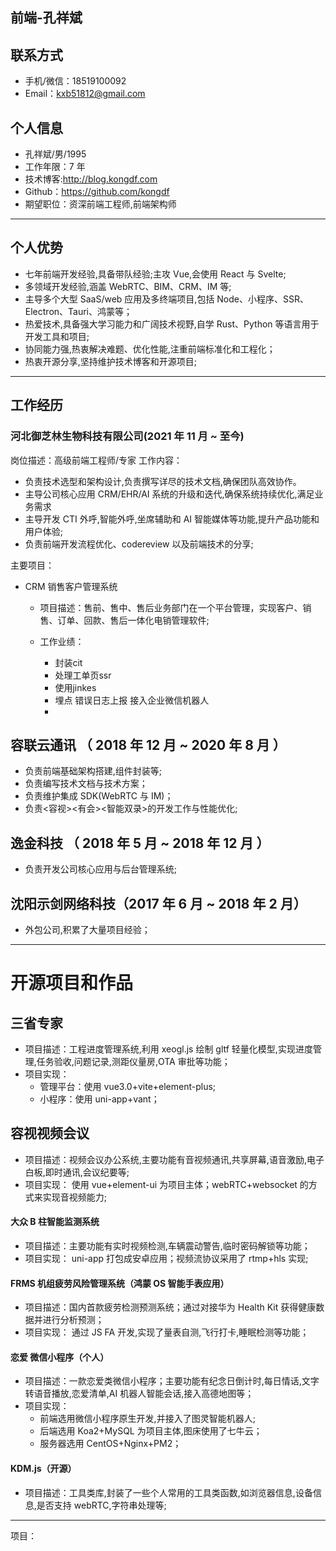 ## 前端-孔祥斌

## 联系方式

- 手机/微信：18519100092
- Email：kxb51812@gmail.com

## 个人信息

- 孔祥斌/男/1995
- 工作年限：7 年
- 技术博客:http://blog.kongdf.com
- Github：https://github.com/kongdf
- 期望职位：资深前端工程师,前端架构师

---

## 个人优势

- 七年前端开发经验,具备带队经验;主攻 Vue,会使用 React 与 Svelte;
- 多领域开发经验,涵盖 WebRTC、BIM、CRM、IM 等;
- 主导多个大型 SaaS/web 应用及多终端项目,包括 Node、小程序、SSR、Electron、Tauri、鸿蒙等；
- 热爱技术,具备强大学习能力和广阔技术视野,自学 Rust、Python 等语言用于开发工具和项目;
- 协同能力强,热衷解决难题、优化性能,注重前端标准化和工程化；
- 热衷开源分享,坚持维护技术博客和开源项目;

---

## 工作经历

### 河北御芝林生物科技有限公司(2021 年 11 月 ~ 至今)

岗位描述：高级前端工程师/专家
工作内容：
  - 负责技术选型和架构设计,负责撰写详尽的技术文档,确保团队高效协作。
  - 主导公司核心应用 CRM/EHR/AI 系统的升级和迭代,确保系统持续优化,满足业务需求
  - 主导开发 CTI 外呼,智能外呼,坐席辅助和 AI 智能媒体等功能,提升产品功能和用户体验;
  - 负责前端开发流程优化、codereview 以及前端技术的分享;

主要项目：
 
  - CRM 销售客户管理系统
    - 项目描述：售前、售中、售后业务部门在一个平台管理，实现客户、销售、订单、回款、售后一体化电销管理软件;

    - 工作业绩：
      - 封装cit
      - 处理工单页ssr
      - 使用jinkes
      - 埋点 错误日志上报 接入企业微信机器人 
      - 

## 容联云通讯 （ 2018 年 12 月 ~ 2020 年 8 月 ）

- 负责前端基础架构搭建,组件封装等;
- 负责编写技术文档与技术方案；
- 负责维护集成 SDK(WebRTC 与 IM)；
- 负责<容视><有会><智能双录>的开发工作与性能优化;

## 逸金科技 （ 2018 年 5 月 ~ 2018 年 12 月 ）

- 负责开发公司核心应用与后台管理系统;

## 沈阳示剑网络科技（2017 年 6 月 ~ 2018 年 2 月）

- 外包公司,积累了大量项目经验；

---

# 开源项目和作品

## 三省专家

- 项目描述：工程进度管理系统,利用 xeogl.js 绘制 gltf 轻量化模型,实现进度管理,任务验收,问题记录,测距仪量房,OTA 审批等功能；
- 项目实现：
  - 管理平台：使用 vue3.0+vite+element-plus;
  - 小程序：使用 uni-app+vant；

## 容视视频会议

- 项目描述：视频会议办公系统,主要功能有音视频通讯,共享屏幕,语音激励,电子白板,即时通讯,会议纪要等;
- 项目实现： 使用 vue+element-ui 为项目主体；webRTC+websocket 的方式来实现音视频能力;

#### 大众 B 柱智能监测系统

- 项目描述：主要功能有实时视频检测,车辆震动警告,临时密码解锁等功能；
- 项目实现： uni-app 打包成安卓应用；视频流协议采用了 rtmp+hls 实现;

#### FRMS 机组疲劳风险管理系统（鸿蒙 OS 智能手表应用）

- 项目描述：国内首款疲劳检测预测系统；通过对接华为 Health Kit 获得健康数据并进行分析预测；
- 项目实现： 通过 JS FA 开发,实现了量表自测,飞行打卡,睡眠检测等功能；

#### 恋爱 微信小程序（个人）

- 项目描述：一款恋爱类微信小程序；主要功能有纪念日倒计时,每日情话,文字转语音播放,恋爱清单,AI 机器人智能会话,接入高德地图等；
- 项目实现：
  - 前端选用微信小程序原生开发,并接入了图灵智能机器人;
  - 后端选用 Koa2+MySQL 为项目主体,图床使用了七牛云；
  - 服务器选用 CentOS+Nginx+PM2；

#### KDM.js（开源）

- 项目描述：工具类库,封装了一些个人常用的工具类函数,如浏览器信息,设备信息,是否支持 webRTC,字符串处理等;

---

项目：
